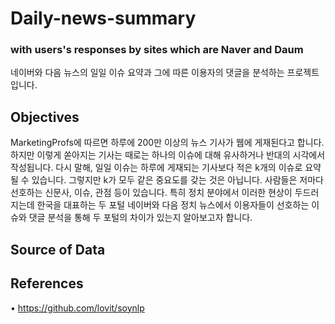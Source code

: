# Daily-news-summary
### with users's responses by sites which are Naver and Daum
네이버와 다음 뉴스의 일일 이슈 요약과 그에 따른 이용자의 댓글을 분석하는 프로젝트입니다.
 
 ## Objectives
 MarketingProfs에 따르면 하루에 200만 이상의 뉴스 기사가 웹에 게재된다고 합니다. 하지만 이렇게 쏟아지는 기사는 때로는 하나의 이슈에 대해 유사하거나 반대의 시각에서 작성됩니다. 다시 말해, 일일 이슈는 하루에 게재되는 기사보다 적은 k개의 이슈로 요약될 수 있습니다. 그렇지만 k가 모두 같은 중요도를 갖는 것은 아닙니다. 사람들은 저마다 선호하는 신문사, 이슈, 관점 등이 있습니다. 특히 정치 분야에서 이러한 현상이 두드러지는데 한국을 대표하는 두 포털 네이버와 다음 정치 뉴스에서 이용자들이 선호하는 이슈와 댓글 분석을 통해 두 포털의 차이가 있는지 알아보고자 합니다.
 
 ## Source of Data
 
 ## References
 • https://github.com/lovit/soynlp
